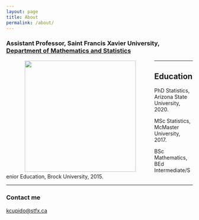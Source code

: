 ```yaml
---
layout: page
title: About
permalink: /about/
---
```

### Assistant Professor, Saint Francis Xavier University, <a href="http://www2.mystfx.ca/math-stats/mathematics-statistics">Department of Mathematics and Statistics</a>

<img align="left" hspace="50" height = "300" src="https://cupidok.github.io/images/KC.jpg" /> 


<hr>





## Education

PhD Statistics, Arizona State University, 2020.

MSc Statistics, McMaster University, 2017.

BSc Mathematics, BEd Intermediate/Senior Education, Brock University, 2015.
<hr>




### Contact me

[kcupido@stfx.ca](mailto:kcupido@stfx.ca)

